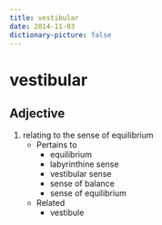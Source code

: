 ```yaml
---
title: vestibular
date: 2014-11-03
dictionary-picture: false
---
```


# vestibular


## Adjective

1. relating to the sense of equilibrium
	- Pertains to
		- equilibrium
		- labyrinthine sense
		- vestibular sense
		- sense of balance
		- sense of equilibrium
	- Related
		- vestibule
